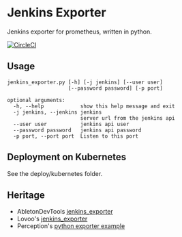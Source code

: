 # Jenkins Exporter

Jenkins exporter for prometheus, written in python.

[![CircleCI](https://circleci.com/gh/MichaelVL/jenkins_exporter.svg?style=svg)](https://circleci.com/gh/MichaelVL/jenkins_exporter)

## Usage

    jenkins_exporter.py [-h] [-j jenkins] [--user user]
                        [--password password] [-p port]

    optional arguments:
      -h, --help            show this help message and exit
      -j jenkins, --jenkins jenkins
                            server url from the jenkins api
      --user user           jenkins api user
      --password password   jenkins api password
      -p port, --port port  Listen to this port

## Deployment on Kubernetes

See the deploy/kubernetes folder.

## Heritage

- AbletonDevTools [jenkins_exporter](https://github.com/AbletonDevTools/jenkins_exporter)
- Lovoo's [jenkins_exporter](https://github.com/lovoo/jenkins_exporter)
- Perception's [python exporter example](http://www.robustperception.io/writing-a-jenkins-exporter-in-python)
